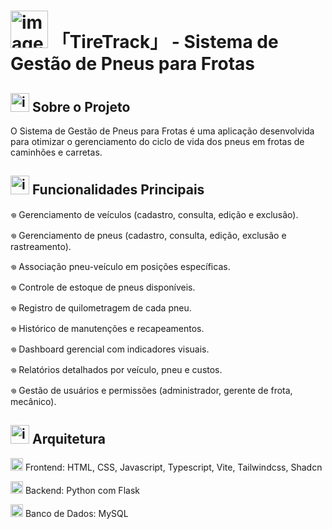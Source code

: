 
# <img width="60" alt="image" src="https://github.com/user-attachments/assets/f740e3cf-f046-48a5-a84f-ef3e37432bdb" />  「TireTrack」 - Sistema de Gestão de Pneus para Frotas

## <img width="30" alt="image" src="https://github.com/user-attachments/assets/d355577c-3bc5-404b-93f9-64cb9439014a" />  Sobre o Projeto

O Sistema de Gestão de Pneus para Frotas é uma aplicação desenvolvida para otimizar o gerenciamento do ciclo de vida dos pneus em frotas de caminhões e carretas.

## <img width="30" alt="image" src="https://github.com/user-attachments/assets/bda8eaa0-79cf-4994-8a80-6d4646cb23f4" />  Funcionalidades Principais
𖦹 Gerenciamento de veículos (cadastro, consulta, edição e exclusão).

𖦹 Gerenciamento de pneus (cadastro, consulta, edição, exclusão e rastreamento).

𖦹 Associação pneu-veículo em posições específicas.

𖦹 Controle de estoque de pneus disponíveis.

𖦹 Registro de quilometragem de cada pneu.

𖦹 Histórico de manutenções e recapeamentos.

𖦹 Dashboard gerencial com indicadores visuais.

𖦹 Relatórios detalhados por veículo, pneu e custos.

𖦹 Gestão de usuários e permissões (administrador, gerente de frota, mecânico).

## <img width="30" alt="image" src="https://github.com/user-attachments/assets/24d9c658-8d31-46bd-86cb-89b6b5de3865" /> Arquitetura
<img width="20" alt="image" src="https://github.com/user-attachments/assets/0c255c1a-ac87-404a-81bb-c7af6fc09537" />   Frontend: HTML, CSS, Javascript, Typescript, Vite, Tailwindcss, Shadcn

<img width="20" alt="image" src="https://github.com/user-attachments/assets/d24542dc-d470-4480-b4dd-78aea3e60980" />   Backend: Python com Flask

<img width="20" alt="image" src="https://github.com/user-attachments/assets/35997220-e9b7-4413-85e5-4283ffd55e90" />   Banco de Dados: MySQL


